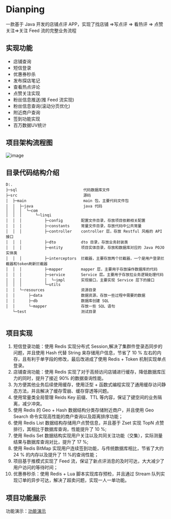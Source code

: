 # Dianping
一款基于 Java 开发的店铺点评 APP，实现了找店铺 =>写点评 => 看热评 => 点赞关注=>关注 Feed 流的完整业务流程

## 实现功能
<ul>
    <li>店铺查询</li>
    <li>短信登录</li>
    <li>优惠券秒杀</li>
    <li>发布探店笔记</li>
    <li>查看热点评论</li>
    <li>点赞关注实现</li>
    <li>粉丝信息推送(推 Feed 流实现)</li>
    <li>粉丝信息查询(滚动分页优化)</li>
    <li>附近商户查询</li>
    <li>签到功能实现</li>
    <li>百万数据UV统计</li>
</ul>

## 项目架构流程图
![image](https://github.com/DIDA-lJ/dianping/assets/97254796/555f583c-5eed-4b4c-8d24-a663cda173f6)

## 目录代码结构介绍

```
D:.
├─sql                             代码数据库文件
├─src                             源码
│  ├─main                         main 包，主要代码文件包
│  │  ├─java                      java 代码
│  │  │  └─com                   
│  │  │      └─linqi
│  │  │          ├─config        配置文件目录，存放项目依赖相关配置
│  │  │          ├─constants     常量文件目录，存放代码中公共常量
│  │  │          ├─controller    controller 层，存放 Restful 风格的 API 接口
│  │  │          ├─dto           dto 目录，存放业务封装类
│  │  │          ├─entity        项目实体目录，存放和数据库对应的 Java POJO 实体类
│  │  │          ├─interceptors  拦截器，主要存放两个拦截器，一个是用户登录拦截器和token刷新拦截器
│  │  │          ├─mapper        mapper 层，主要用于存放操作数据库的代码
│  │  │          ├─service       Service 层。主要用于存放拉业务逻辑处理代码
│  │  │          │  └─impl       实现接口，主要实现 Service 层下的接口
│  │  │          └─utils
│  │  └─resources                资源目录
│  │      ├─data                 数据资源，存放一些过程中需要的数据
│  │      ├─db                   数据库创建 SQL 
│  │      └─mapper               存放一些 SQL 语句
   └─test                        测试目录


```


## 项目实现
1. 短信登录功能：使用 Redis 实现分布式 Session,解决了集群件登录态同步的问题，并且使用 Hash 代替 String 来存储用户信息，节省了 10 % 左右的内存，且有利于单字段的修改，最后改进成了使用 Redis + Token 机制实现单点登录。
2. 店铺查询功能：使用 Redis 实现了对于高频访问店铺进行缓存，降低数据库压力的同时，提升了接近 90% 的数据查询性能。
3. 为方便其他业务后续使用缓存，使用泛型 + 函数式编程实现了通用缓存访问静态方法，并且解决了缓存雪崩、缓存穿透等问题。
4. 使用常量类全局管理 Reids Key 前缀、TTL 等内容，保证了键空间的业务隔离，减少冲突。
5. 使用 Redis 的 Geo + Hash 数据结构分类存储附近商户，并且使用 Geo Search 命令实现高性能的商户查询以及距离排序功能；
6. 使用 Redis List 数据结构存储用户点赞信息，并且基于 Zset 实现 TopN 点赞排行，其相比于数据库查询，性能提升了 10 %;
7. 使用 Redis Set 数据结构实现用户关注以及共同关注功能（交集），实际测量结果与数据库查询对比，提升了 17 %;
8. 使用 Redis BitMap 实现用户连续签到功能，与传统数据库相比，节省了大约 24 % 的内存以及提升了 11 %的查询性能；
9. 项目基于推模式实现了 Feed 流，保证了新点评消息的及时可达，大大减少了用户访问的等待时间；
10. 优惠券秒杀：使用 Redis + Lua 脚本实现库存预检，并且通过 Stream 队列实现订单的异步可达，解决了超卖问题，实现一人一单功能。

   
## 项目功能展示 
功能演示：<a href="https://github.com/DIDA-lJ/Dianping/blob/main/Presentation.md">功能演示</a>


